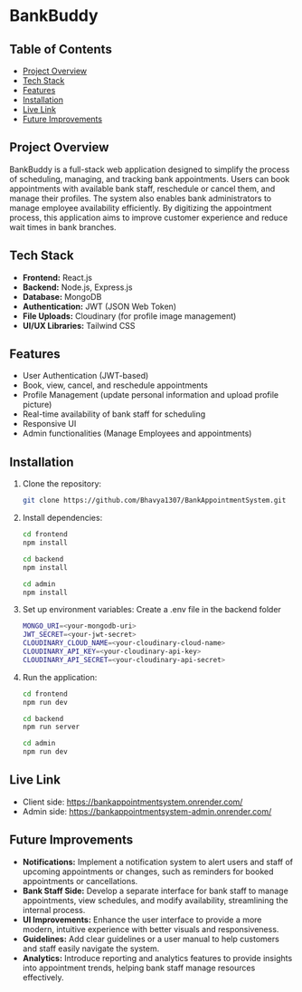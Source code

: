 # BankBuddy

## Table of Contents
- [Project Overview](#project-overview)
- [Tech Stack](#tech-stack)
- [Features](#features)
- [Installation](#installation)
- [Live Link](#live-link)
- [Future Improvements](#future-improvements)

## Project Overview
BankBuddy is a full-stack web application designed to simplify the process of scheduling, managing, and tracking bank appointments. Users can book appointments with available bank staff, reschedule or cancel them, and manage their profiles. The system also enables bank administrators to manage employee availability efficiently. By digitizing the appointment process, this application aims to improve customer experience and reduce wait times in bank branches.

## Tech Stack
- **Frontend:** React.js
- **Backend:** Node.js, Express.js
- **Database:** MongoDB
- **Authentication:** JWT (JSON Web Token)
- **File Uploads:** Cloudinary (for profile image management)
- **UI/UX Libraries:** Tailwind CSS

## Features
- User Authentication (JWT-based)
- Book, view, cancel, and reschedule appointments
- Profile Management (update personal information and upload profile picture)
- Real-time availability of bank staff for scheduling
- Responsive UI
- Admin functionalities (Manage Employees and appointments)

## Installation

1. Clone the repository:
   ```bash
   git clone https://github.com/Bhavya1307/BankAppointmentSystem.git

2. Install dependencies:
   ```bash
   cd frontend
   npm install

   cd backend
   npm install

   cd admin
   npm install

3. Set up environment variables:
   Create a .env file in the backend folder
   ```bash
   MONGO_URI=<your-mongodb-uri>
   JWT_SECRET=<your-jwt-secret>
   CLOUDINARY_CLOUD_NAME=<your-cloudinary-cloud-name>
   CLOUDINARY_API_KEY=<your-cloudinary-api-key>
   CLOUDINARY_API_SECRET=<your-cloudinary-api-secret>

4. Run the application:
   ```bash
   cd frontend
   npm run dev

   cd backend
   npm run server

   cd admin
   npm run dev

## Live Link

- Client side: https://bankappointmentsystem.onrender.com/
- Admin side: https://bankappointmentsystem-admin.onrender.com/

## Future Improvements

- **Notifications:** Implement a notification system to alert users and staff of upcoming appointments or changes, such as reminders for booked appointments or cancellations.
- **Bank Staff Side:** Develop a separate interface for bank staff to manage appointments, view schedules, and modify availability, streamlining the internal process.
- **UI Improvements:** Enhance the user interface to provide a more modern, intuitive experience with better visuals and responsiveness.
- **Guidelines:** Add clear guidelines or a user manual to help customers and staff easily navigate the system.
- **Analytics:** Introduce reporting and analytics features to provide insights into appointment trends, helping bank staff manage resources effectively.
